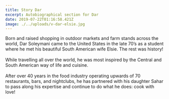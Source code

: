 ```yaml
---
title: Story Dar
excerpt: Autobiographical section for Dar
date: 2019-07-22T01:16:58.421Z
image: ./../uploads/v-dar-elsie.jpg
---
```

Born and raised shopping in outdoor markets and farm stands across the world, Dar Soleymani came to the United States in the late 70’s as a student where he met his beautiful South American wife Elsie.  The rest was history! 
<br>
<br>
While travelling all over the world, he was most inspired by the Central and South American way of life and cuisine. 
<br>
<br>
After over 40 years in the food industry operating upwards of 70 restaurants, bars, and nightclubs, he has partnered with his daughter Sahar to pass along his expertise and continue to do what he does:  cook with love!
